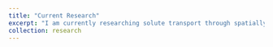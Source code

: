 ```yaml
---
title: "Current Research"
excerpt: "I am currently researching solute transport through spatially complex domains with inherently random structures, which has applications to complex biological organs such as the human placenta and lungs.  By using an [alternative approach](https://academic.oup.com/imamat/advance-article/doi/10.1093/imamat/hxz004/5324989) to homogenization, the uncertainty in net solute transfer in models of physiological transport can be quantified. I have recently focused on a distinguished limit where an advection-uptake balance exists on the microscale and an advection-diffusion balance exists on the macroscale, which causes concentration fields to become non-smooth, with boundary layers forming within the domain."
collection: research
---
```

